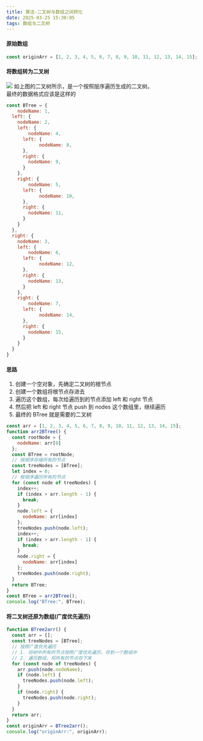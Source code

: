 ```yaml
---
title: 算法-二叉树与数组之间转化
date: 2025-03-25 15:30:05
tags: 数组与二叉树
---
```

#### 原始数组
```javascript
const originArr = [1, 2, 3, 4, 5, 6, 7, 8, 9, 10, 11, 12, 13, 14, 15];
```
#### 将数组转为二叉树
![](https://cdn.mingyangli.com/image/yuque_diagram_1621838775913.jpg)
如上图的二叉树所示，是一个按照层序遍历生成的二叉树。<br />最终的数据格式应该是这样的
```javascript
const BTree = {
	nodeName: 1,
  left: {
  	nodeName: 2,
    left: {
    	nodeName: 4,
      left: {
    		nodeName: 8,
      },
      right: {
        nodeName: 9,
      }
    },
    right: {
    	nodeName: 5,
      left: {
    		nodeName: 10,
      },
      right: {
        nodeName: 11,
      }
    }
  },
  right: {
  	nodeName: 3,
    left: {
    	nodeName: 6,
      left: {
    		nodeName: 12,
      },
      right: {
        nodeName: 13,
      }
    },
    right: {
    	nodeName: 7,
      left: {
    		nodeName: 14,
      },
      right: {
        nodeName: 15,
      }
    }
  }
}
```
#### 思路

1. 创建一个空对象，先确定二叉树的根节点
1. 创建一个数组将根节点存进去
1. 遍历这个数组，每次给遍历到的节点添加 left 和 right 节点
1. 然后把 left 和 right 节点 push 到 nodes 这个数组里，继续遍历
1. 最终的 BTree 就是需要的二叉树

```javascript
const arr = [1, 2, 3, 4, 5, 6, 7, 8, 9, 10, 11, 12, 13, 14, 15];
function arr2BTree() {
  const rootNode = {
    nodeName: arr[0]
  };
  const BTree = rootNode;
  // 按顺序存储所有的节点
  const treeNodes = [BTree];
  let index = 0;
  // 桉顺序遍历所有的节点
  for (const node of treeNodes) {
    index++;
    if (index > arr.length - 1) {
      break;
    }
    node.left = {
      nodeName: arr[index]
    };
    treeNodes.push(node.left);
    index++;
    if (index > arr.length - 1) {
      break;
    }
    node.right = {
      nodeName: arr[index]
    };
    treeNodes.push(node.right);
  }
  return BTree;
}
const BTree = arr2BTree();
console.log("BTree:", BTree);
```
#### 将二叉树还原为数组(广度优先遍历)
```javascript
function BTree2arr() {
  const arr = [];
  const treeNodes = [BTree];
  // 按照广度优先遍历
  // 1. 将树中所有的节点按照广度优先遍历，存到一个数组中
  // 2. 遍历数组，将所有的节点存下来
  for (const node of treeNodes) {
    arr.push(node.nodeName);
    if (node.left) {
      treeNodes.push(node.left);
    }
    if (node.right) {
      treeNodes.push(node.right);
    }
  }
  return arr;
}
const originArr = BTree2arr();
console.log("originArr:", originArr);
```

